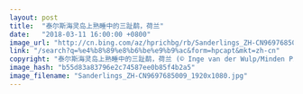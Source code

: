 ```yaml
---
layout: post
title:  "泰尔斯海灵岛上熟睡中的三趾鹬，荷兰"
date:   "2018-03-11 16:00:00 +0800"
image_url: "http://cn.bing.com/az/hprichbg/rb/Sanderlings_ZH-CN9697685009_1920x1080.jpg"
link: "/search?q=%e4%b8%89%e8%b6%be%e9%b9%ac&form=hpcapt&mkt=zh-cn"
copyright: "泰尔斯海灵岛上熟睡中的三趾鹬，荷兰 (© Inge van der Wulp/Minden Pictures)"
image_hash: "b55d83a83796e2c74587ee0b85f4b2a5"
image_filename: "Sanderlings_ZH-CN9697685009_1920x1080.jpg"
---
```

